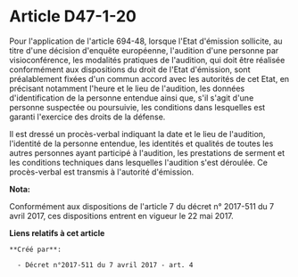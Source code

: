 # Article D47-1-20

Pour l'application de l'article 694-48, lorsque l'Etat d'émission sollicite, au titre d'une décision d'enquête européenne,
l'audition d'une personne par visioconférence, les modalités pratiques de l'audition, qui doit être réalisée conformément aux
dispositions du droit de l'Etat d'émission, sont préalablement fixées d'un commun accord avec les autorités de cet Etat, en
précisant notamment l'heure et le lieu de l'audition, les données d'identification de la personne entendue ainsi que, s'il
s'agit d'une personne suspectée ou poursuivie, les conditions dans lesquelles est garanti l'exercice des droits de la
défense.

Il est dressé un procès-verbal indiquant la date et le lieu de l'audition, l'identité de la personne entendue, les identités
et qualités de toutes les autres personnes ayant participé à l'audition, les prestations de serment et les conditions
techniques dans lesquelles l'audition s'est déroulée. Ce procès-verbal est transmis à l'autorité d'émission.

**Nota:**

Conformément aux dispositions de l'article 7 du décret n° 2017-511 du 7 avril 2017, ces dispositions entrent en vigueur le 22
mai 2017.

**Liens relatifs à cet article**

	**Créé par**:

	  - Décret n°2017-511 du 7 avril 2017 - art. 4
